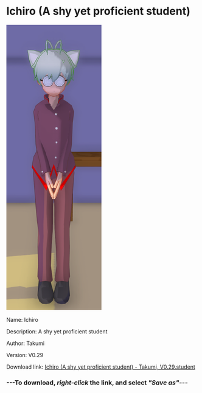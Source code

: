 # Ichiro (A shy yet proficient student)

<img src = "https://raw.githubusercontent.com/Arbiter1223/Daigaku-Gurashi-Custom-Students/master/Students/Files/Ichiro%20(A%20shy%20yet%20proficient%20student).png">

Name: Ichiro

Description: A shy yet proficient student

Author: Takumi

Version: V0.29

Download link: <a href="https://raw.githubusercontent.com/Arbiter1223/Daigaku-Gurashi-Custom-Students/master/Students/Files/Ichiro%20(A%20shy%20yet%20proficient%20student)%20-%20Takumi%2C%20V0.29.student">Ichiro (A shy yet proficient student) - Takumi, V0.29.student</a>

### ---**To download, _right-click_ the link, and select _"Save as"_**---
